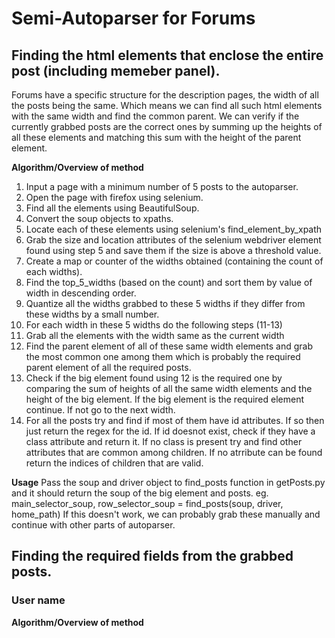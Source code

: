 # Semi-Autoparser for Forums

## Finding the html elements that enclose the entire post (including memeber panel).

Forums have a specific structure for the description pages, the width of all the
posts being the same. Which means we can find all such html elements with the
same width and find the common parent. We can verify if the currently grabbed
posts are the correct ones by summing up the heights of all these elements and
matching this sum with the height of the parent element.

**Algorithm/Overview of method**

1. Input a page with a minimum number of 5 posts to the autoparser.
2. Open the page with firefox using selenium.
3. Find all the elements using BeautifulSoup.
4. Convert the soup objects to xpaths.
5. Locate each of these elements using selenium's find_element_by_xpath
6. Grab the size and location attributes of the selenium webdriver element found
    using step 5 and save them if the size is above a threshold value.
7. Create a map or counter of the widths obtained (containing the count of each widths).
8. Find the top_5_widths (based on the count) and sort them by value of width in
    descending order.
9. Quantize all the widths grabbed to these 5 widths if they differ from these widths
    by a small number.
10. For each width in these 5 widths do the following steps (11-13)
11. Grab all the elements with the width same as the current width
12. Find the parent element of all of these same width elements and grab the most
    common one among them which is probably the required parent element of all the
    required posts.
13. Check if the big element found using 12 is the required one by comparing the
    sum of heights of all the same width elements and the height of the big element.
    If the big element is the required element continue. If not go to the next width.
14. For all the posts try and find if most of them have id attributes. If so then
    just return the regex for the id. If id doesnot exist, check if they have a
    class attribute and return it. If no class is present try and find other attributes
    that are common among children. If no atrribute can be found return the indices
    of children that are valid.

**Usage**
Pass the soup and driver object to find_posts function in getPosts.py and it should
return the soup of the big element and posts.
eg. main_selector_soup, row_selector_soup = find_posts(soup, driver, home_path)
If this doesn't work, we can probably grab these manually and continue with other
parts of autoparser.

## Finding the required fields from the grabbed posts.

### User name

**Algorithm/Overview of method**
